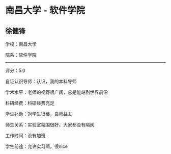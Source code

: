 # 南昌大学 - 软件学院

## 徐健锋

学校：南昌大学

院系：软件学院

* * *

评分：5.0

自证认识导师：认识，我的本科导师

学术水平：老师的视野很广阔，总是能站到世界前沿

科研经费：科研经费充足

学生补助：对学生很棒，良师益友

师生关系：实验室氛围很好，大家都没有隔阂

工作时间：没有加班

学生前途：允许实习啊，很nice